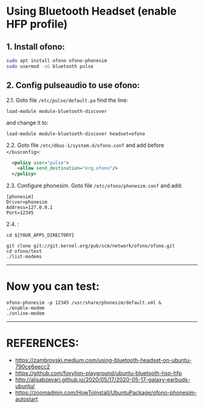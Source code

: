 # Using Bluetooth Headset (enable HFP profile)

## 1. Install ofono:

```sh
sudo apt install ofono ofono-phonesim
sudo usermod -aG bluetooth pulse
```

## 2. Config pulseaudio to use ofono:

2.1. Goto file `/etc/pulse/default.pa` find the line:

```
load-module module-bluetooth-discover
```

and change it to:

```
load-module module-bluetooth-discover headset=ofono
```

2.2. Goto file `/etc/dbus-1/system.d/ofono.conf` and add before `</busconfig>`:

```xml
  <policy user="pulse">
    <allow send_destination="org.ofono"/>
  </policy>
```

2.3. Configure phonesim. Goto file `/etc/ofono/phonesim.conf` and add:

```
[phonesim]
Driver=phonesim
Address=127.0.0.1
Port=12345
```

2.4. :

```
cd ${YOUR_APPS_DIRECTORY}

git clone git://git.kernel.org/pub/scm/network/ofono/ofono.git
cd ofono/test
./list-modems
```

---

# Now you can test:

```
ofono-phonesim -p 12345 /usr/share/phonesim/default.xml &
./enable-modem
./online-modem
```

---

# REFERENCES:

- https://zambrovski.medium.com/using-bluetooth-headset-on-ubuntu-790ce6eecc2
- https://github.com/foxylion-playground/ubuntu-bluetooth-hsp-hfp
- http://alisabzevari.github.io/2020/05/17/2020-05-17-galaxy-earbuds-ubuntu/
- https://zoomadmin.com/HowToInstall/UbuntuPackage/ofono-phonesim-autostart
